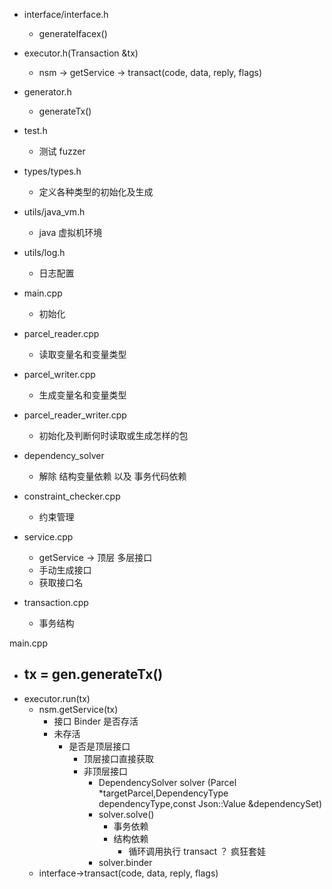- interface/interface.h
  - generateIfacex()
- executor.h(Transaction &tx)
  - nsm -> getService -> transact(code, data, reply, flags)
- generator.h
  - generateTx()
- test.h
  - 测试 fuzzer
- types/types.h
  - 定义各种类型的初始化及生成
- utils/java_vm.h
  - java 虚拟机环境
- utils/log.h
  - 日志配置

- main.cpp
  - 初始化
- parcel_reader.cpp
  - 读取变量名和变量类型
- parcel_writer.cpp
  - 生成变量名和变量类型
- parcel_reader_writer.cpp
  - 初始化及判断何时读取或生成怎样的包
- dependency_solver
  - 解除 结构变量依赖 以及 事务代码依赖
- constraint_checker.cpp
  - 约束管理
- service.cpp
  - getService -> 顶层 多层接口
  - 手动生成接口
  - 获取接口名
- transaction.cpp
  - 事务结构

main.cpp
- tx = gen.generateTx()
  - 
- executor.run(tx)
  - nsm.getService(tx)
    - 接口 Binder 是否存活
    - 未存活
      - 是否是顶层接口
        - 顶层接口直接获取
        - 非顶层接口
          - DependencySolver solver (Parcel *targetParcel,DependencyType dependencyType,const Json::Value &dependencySet)
          - solver.solve()
            - 事务依赖
            - 结构依赖
              - 循环调用执行 transact ？ 疯狂套娃
          - solver.binder
  - interface->transact(code, data, reply, flags)